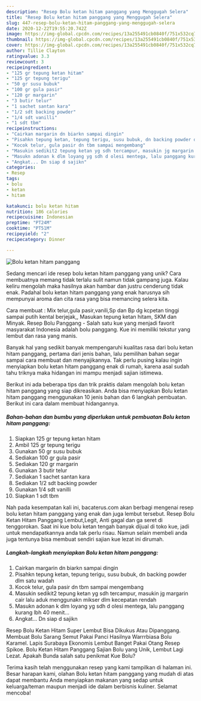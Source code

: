 ```yaml
---
description: "Resep Bolu ketan hitam panggang yang Menggugah Selera"
title: "Resep Bolu ketan hitam panggang yang Menggugah Selera"
slug: 447-resep-bolu-ketan-hitam-panggang-yang-menggugah-selera
date: 2020-12-22T19:55:20.742Z
image: https://img-global.cpcdn.com/recipes/13a255491cb0840f/751x532cq70/bolu-ketan-hitam-panggang-foto-resep-utama.jpg
thumbnail: https://img-global.cpcdn.com/recipes/13a255491cb0840f/751x532cq70/bolu-ketan-hitam-panggang-foto-resep-utama.jpg
cover: https://img-global.cpcdn.com/recipes/13a255491cb0840f/751x532cq70/bolu-ketan-hitam-panggang-foto-resep-utama.jpg
author: Tillie Clayton
ratingvalue: 3.3
reviewcount: 3
recipeingredient:
- "125 gr tepung ketan hitam"
- "125 gr tepung terigu"
- "50 gr susu bubuk"
- "100 gr gula pasir"
- "120 gr margarin"
- "3 butir telur"
- "1 sachet santan kara"
- "1/2 sdt backing powder"
- "1/4 sdt vanilli"
- "1 sdt tbm"
recipeinstructions:
- "Cairkan margarin dn biarkn sampai dingin"
- "Pisahkn tepung ketan, tepung terigu, susu bubuk, dn backing powder dlm satu wadah"
- "Kocok telur, gula pasir dn tbm sampai mengembang"
- "Masukin sedikit2 tepung ketan yg sdh tercampur, masukin jg margarin cair lalu aduk menggunakn mikser dlm kecepatan rendah"
- "Masukn adonan k dlm loyang yg sdh d olesi mentega, lalu panggang kurang lbh 40 menit..."
- "Angkat... Dn siap d sajikn"
categories:
- Resep
tags:
- bolu
- ketan
- hitam

katakunci: bolu ketan hitam 
nutrition: 186 calories
recipecuisine: Indonesian
preptime: "PT24M"
cooktime: "PT51M"
recipeyield: "2"
recipecategory: Dinner

---
```



![Bolu ketan hitam panggang](https://img-global.cpcdn.com/recipes/13a255491cb0840f/751x532cq70/bolu-ketan-hitam-panggang-foto-resep-utama.jpg)

Sedang mencari ide resep bolu ketan hitam panggang yang unik? Cara membuatnya memang tidak terlalu sulit namun tidak gampang juga. Kalau keliru mengolah maka hasilnya akan hambar dan justru cenderung tidak enak. Padahal bolu ketan hitam panggang yang enak harusnya sih mempunyai aroma dan cita rasa yang bisa memancing selera kita.

Cara membuat : Mix telur,gula pasir,vanili,Sp dan Bp dg kcpetan tinggi sampai putih kental berjejak,, Masukan tepung ketan hitam, SKM dan Minyak. Resep Bolu Panggang - Salah satu kue yang menjadi favorit masyarakat Indonesia adalah bolu panggang. Kue ini memiliki tekstur yang lembut dan rasa yang manis.

Banyak hal yang sedikit banyak mempengaruhi kualitas rasa dari bolu ketan hitam panggang, pertama dari jenis bahan, lalu pemilihan bahan segar sampai cara membuat dan menyajikannya. Tak perlu pusing kalau ingin menyiapkan bolu ketan hitam panggang enak di rumah, karena asal sudah tahu triknya maka hidangan ini mampu menjadi sajian istimewa.


Berikut ini ada beberapa tips dan trik praktis dalam mengolah bolu ketan hitam panggang yang siap dikreasikan. Anda bisa menyiapkan Bolu ketan hitam panggang menggunakan 10 jenis bahan dan 6 langkah pembuatan. Berikut ini cara dalam membuat hidangannya.

<!--inarticleads1-->

##### Bahan-bahan dan bumbu yang diperlukan untuk pembuatan Bolu ketan hitam panggang:

1. Siapkan 125 gr tepung ketan hitam
1. Ambil 125 gr tepung terigu
1. Gunakan 50 gr susu bubuk
1. Sediakan 100 gr gula pasir
1. Sediakan 120 gr margarin
1. Gunakan 3 butir telur
1. Sediakan 1 sachet santan kara
1. Sediakan 1/2 sdt backing powder
1. Gunakan 1/4 sdt vanilli
1. Siapkan 1 sdt tbm


Nah pada kesempatan kali ini, bacaterus.com akan berbagi mengenai resep bolu ketan hitam panggang yang enak dan juga lembut tersebut. Resep Bolu Ketan Hitam Panggang Lembut,Legit, Anti gagal dan ga seret di tenggorokan. Saat ini kue bolu ketan tengah banyak dijual di toko kue, jadi untuk mendapatkannya anda tak perlu risau. Namun selain membeli anda juga tentunya bisa membuat sendiri sajian kue lezat ini dirumah. 

<!--inarticleads2-->

##### Langkah-langkah menyiapkan Bolu ketan hitam panggang:

1. Cairkan margarin dn biarkn sampai dingin
1. Pisahkn tepung ketan, tepung terigu, susu bubuk, dn backing powder dlm satu wadah
1. Kocok telur, gula pasir dn tbm sampai mengembang
1. Masukin sedikit2 tepung ketan yg sdh tercampur, masukin jg margarin cair lalu aduk menggunakn mikser dlm kecepatan rendah
1. Masukn adonan k dlm loyang yg sdh d olesi mentega, lalu panggang kurang lbh 40 menit...
1. Angkat... Dn siap d sajikn


Resep Bolu Ketan Hitam Super Lembut Bisa Dikukus Atau Dipanggang. Membuat Bolu Sarang Semut Pakai Panci Hasilnya Warrrbiasa Bolu Karamel. Lapis Surabaya Ekonomis Lembut Banget Pakai Otang Resep Spikoe. Bolu Ketan Hitam Panggang Sajian Bolu yang Unik, Lembut Lagi Lezat. Apakah Bunda salah satu penikmat Kue Bolu? 

Terima kasih telah menggunakan resep yang kami tampilkan di halaman ini. Besar harapan kami, olahan Bolu ketan hitam panggang yang mudah di atas dapat membantu Anda menyiapkan makanan yang sedap untuk keluarga/teman maupun menjadi ide dalam berbisnis kuliner. Selamat mencoba!
